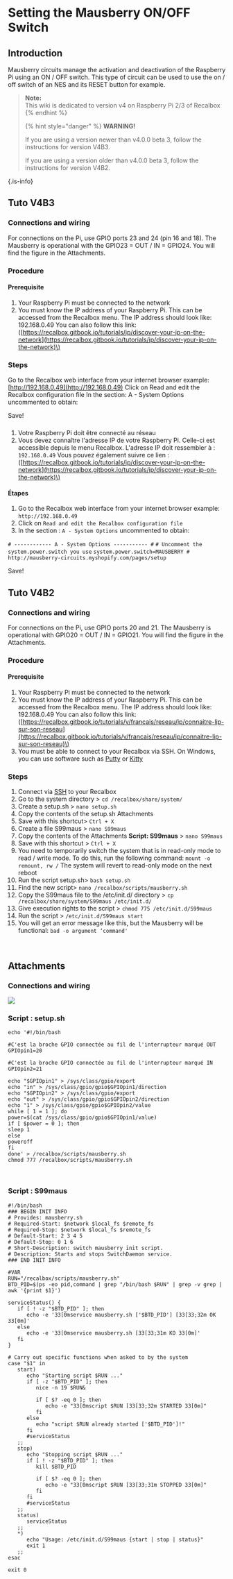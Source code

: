 # Setting the Mausberry ON/OFF Switch

## Introduction <a id="introduction"></a>

Mausberry circuits manage the activation and deactivation of the Raspberry Pi using an ON / OFF switch. This type of circuit can be used to use the on / off switch of an NES and its RESET button for example.


>**Note:**  
>This wiki is dedicated to version v4 on Raspberry Pi 2/3 of Recalbox
>{% endhint %}
>
>{% hint style="danger" %}
>**WARNING!**
>
>If you are using a version newer than v4.0.0 beta 3, follow the instructions for version V4B3.
>
>If you are using a version older than v4.0.0 beta 3, follow the instructions for version V4B2.
>
{.is-info}

## ​Tuto V4B3​

### Connections and wiring

For connections on the Pi, use GPIO ports 23 and 24 \(pin 16 and 18\). The Mausberry is operational with the GPIO23 = OUT / IN = GPIO24. You will find the figure in the Attachments.

### Procedure

#### Prerequisite

1. Your Raspberry Pi must be connected to the network
2. You must know the IP address of your Raspberry Pi. This can be accessed from the Recalbox menu. The IP address should look like: 192.168.0.49 You can also follow this link: \([https://recalbox.gitbook.io/tutorials/ip/discover-your-ip-on-the-network](https://recalbox.gitbook.io/tutorials/ip/discover-your-ip-on-the-network)\)

### Steps

Go to the Recalbox web interface from your internet browser example: [http://192.168.0.49](http://192.168.0.49) Click on Read and edit the Recalbox configuration file In the section: A - System Options uncommented to obtain:

Save!

###  <a id="procedure"></a>

1. Votre Raspberry Pi doit être connecté au réseau
2. Vous devez connaître l'adresse IP de votre Raspberry Pi. Celle-ci est accessible depuis le menu Recalbox. L'adresse IP doit ressembler à : `192.168.0.49` Vous pouvez également suivre ce lien : \([https://recalbox.gitbook.io/tutorials/ip/discover-your-ip-on-the-network](https://recalbox.gitbook.io/tutorials/ip/discover-your-ip-on-the-network)\)

#### Étapes <a id="etapes-1"></a>

1. Go to the Recalbox web interface from your internet browser example: `http://192.168.0.49`
2. Click on `Read and edit the Recalbox configuration file`
3. In the section : `A - System Options` uncommented to obtain:

`# ------------ A - System Options ----------- #` `# Uncomment the system.power.switch you use` `system.power.switch=MAUSBERRY # http://mausberry-circuits.myshopify.com/pages/setup`

Save!

## Tuto V4B2​ <a id="tuto-v-4-b2"></a>

### Connections and wiring <a id="connections-and-wiring-2"></a>

For connections on the Pi, use GPIO ports 20 and 21. The Mausberry is operational with GPIO20 = OUT / IN = GPIO21. You will find the figure in the Attachments.

### ​Procedure​

#### Prerequisite

1. Your Raspberry Pi must be connected to the network
2. You must know the IP address of your Raspberry Pi. This can be accessed from the Recalbox menu. The IP address should look like: 192.168.0.49 You can also follow this link: \([https://recalbox.gitbook.io/tutorials/v/francais/reseau/ip/connaitre-lip-sur-son-reseau](https://recalbox.gitbook.io/tutorials/v/francais/reseau/ip/connaitre-lip-sur-son-reseau)\)
3. You must be able to connect to your Recalbox via SSH. On Windows, you can use software such as [Putty](https://www.chiark.greenend.org.uk/~sgtatham/putty/latest.html) or [Kitty](https://www.fosshub.com/KiTTY.html)​

### ​Steps <a id="undefined-2"></a>

1. Connect via [SSH](https://recalbox.gitbook.io/tutorials/access/root-access-via-terminal) to your Recalbox
2. Go to the system directory &gt; `cd /recalbox/share/system/`
3. Create a setup.sh &gt; `nano setup.sh`
4. Copy the contents of the setup.sh Attachments
5. Save with this shortcut&gt; `Ctrl + X`
6. Create a file S99maus &gt; `nano S99maus`
7. Copy the contents of the Attachments **Script: S99maus** &gt; `nano S99maus`
8. Save with this shortcut &gt; `Ctrl + X`
9. You need to temporarily switch the system that is in read-only mode to read / write mode. To do this, run the following command: `mount -o remount, rw /`  The system will revert to read-only mode on the next reboot
10. Run the script setup.sh&gt; `bash setup.sh`
11. Find the new script&gt; `nano /recalbox/scripts/mausberry.sh`
12. Copy the S99maus file to the /etc/init.d/ directory &gt; `cp /recalbox/share/system/S99maus /etc/init.d/`
13. Give execution rights to the script &gt; `chmod 775 /etc/init.d/S99maus`
14. Run the script &gt; `/etc/init.d/S99maus start`
15. You will get an error message like this, but the Mausberry will be functional: `bad -o argument ‘command'`

​

## Attachments

### Connections and wiring

![](http://www.windtopik.fr/wp-content/uploads/2014/11/RPI-GPIO-N-.png)

### Script : setup.sh <a id="script-setup-sh"></a>

```text
echo '#!/bin/bash

#C'est la broche GPIO connectée au fil de l'interrupteur marqué OUT
GPIOpin1=20

#C'est la broche GPIO connectée au fil de l'interrupteur marqué IN
GPIOpin2=21

echo "$GPIOpin1" > /sys/class/gpio/export
echo "in" > /sys/class/gpio/gpio$GPIOpin1/direction
echo "$GPIOpin2" > /sys/class/gpio/export
echo "out" > /sys/class/gpio/gpio$GPIOpin2/direction
echo "1" > /sys/class/gpio/gpio$GPIOpin2/value
while [ 1 = 1 ]; do
power=$(cat /sys/class/gpio/gpio$GPIOpin1/value)
if [ $power = 0 ]; then
sleep 1
else
poweroff
fi
done' > /recalbox/scripts/mausberry.sh
chmod 777 /recalbox/scripts/mausberry.sh
```

​

### Script : S99maus <a id="script-s-99-maus"></a>

```text
#!/bin/bash
### BEGIN INIT INFO
# Provides: mausberry.sh
# Required-Start: $network $local_fs $remote_fs
# Required-Stop: $network $local_fs $remote_fs
# Default-Start: 2 3 4 5
# Default-Stop: 0 1 6
# Short-Description: switch mausberry init script.
# Description: Starts and stops SwitchDaemon service.
### END INIT INFO

#VAR
RUN="/recalbox/scripts/mausberry.sh"
BTD_PID=$(ps -eo pid,command | grep "/bin/bash $RUN" | grep -v grep | awk '{print $1}')

serviceStatus() {
   if [ ! -z "$BTD_PID" ]; then
      echo -e '33[0mservice mausberry.sh ['$BTD_PID'] [33[33;32m OK 33[0m]'
   else
      echo -e '33[0mservice mausberry.sh [33[33;31m KO 33[0m]'
   fi
}

# Carry out specific functions when asked to by the system
case "$1" in
   start)
      echo "Starting script $RUN ..."
      if [ -z "$BTD_PID" ]; then
         nice -n 19 $RUN&

         if [ $? -eq 0 ]; then
            echo -e "33[0mscript $RUN [33[33;32m STARTED 33[0m]"
         fi
      else
         echo "script $RUN already started ['$BTD_PID']!"
      fi
      #serviceStatus
   ;;
   stop)
      echo "Stopping script $RUN ..."
      if [ ! -z "$BTD_PID" ]; then
         kill $BTD_PID

         if [ $? -eq 0 ]; then
            echo -e "33[0mscript $RUN [33[33;31m STOPPED 33[0m]"
         fi
      fi
      #serviceStatus
   ;;
   status)
      serviceStatus
   ;;
   *)
      echo "Usage: /etc/init.d/S99maus {start | stop | status}"
      exit 1
   ;;
esac

exit 0
```

